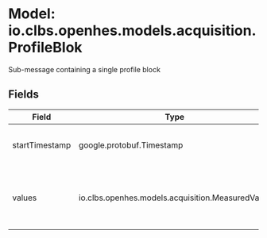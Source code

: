 # Model: io.clbs.openhes.models.acquisition.ProfileBlok

Sub-message containing a single profile block

## Fields

| Field | Type | Description |
| --- | --- | --- |
| startTimestamp | google.protobuf.Timestamp | The start timestamp of the block. |
| values | io.clbs.openhes.models.acquisition.MeasuredValue | The list of profile values. Values are ordered by timestamp. |

